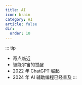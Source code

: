 ```yaml
---
title: AI
icon: brain
category: AI
article: false
dir:
  order: 10
---
```


::: tip
* 奇点临近
* 智能宇宙的觉醒
* 2022 年 ChatGPT 崛起
* 2024 年 AI 辅助编程已经普及
:::

<Catalog />